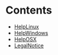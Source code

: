 # Contents #
  * [HelpLinux](HelpLinux.md)
  * [HelpWindows](HelpWindows.md)
  * [HelpOSX](HelpOSX.md)
  * [LegalNotice](LegalNotice.md)

